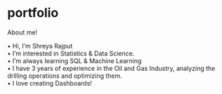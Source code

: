 # portfolio
About me!

• Hi, I’m Shreya Rajput \
• I’m interested in Statistics & Data Science.\
• I’m always learning SQL & Machine Learning \
• I have 3 years of experience in the Oil and Gas Industry, analyzing the drilling operations and optimizing them. \
• I love creating Dashboards!
